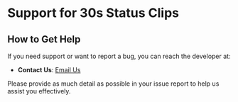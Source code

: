 # Support for 30s Status Clips

## How to Get Help

If you need support or want to report a bug, you can reach the developer at:

- **Contact Us**: [Email Us](mailto:femialiu713@gmail.com)

Please provide as much detail as possible in your issue report to help us assist you effectively.
